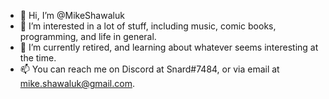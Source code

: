 - 👋 Hi, I’m @MikeShawaluk
- 👀 I’m interested in a lot of stuff, including music, comic books, programming, and life in general.
- 🌱 I’m currently retired, and learning about whatever seems interesting at the time.
- 📫 You can reach me on Discord at Snard#7484, or via email at mike.shawaluk@gmail.com.

<!---
MikeShawaluk/MikeShawaluk is a ✨ special ✨ repository because its `README.md` (this file) appears on your GitHub profile.
You can click the Preview link to take a look at your changes.
--->
